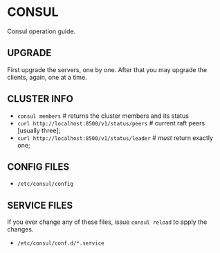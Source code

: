 CONSUL
======

Consul operation guide.

UPGRADE
-------

First upgrade the servers, one by one. After that you may upgrade the
clients, again, one at a time.

CLUSTER INFO
------------

* `consul members`                              # returns the cluster members and its status
* `curl http://localhost:8500/v1/status/peers`  # current raft peers [usually three];
* `curl http://localhost:8500/v1/status/leader` # *must* return exactly one;

CONFIG FILES
------------

* `/etc/consul/config`

SERVICE FILES
-------------

If you ever change any of these files, issue `consul reload` to apply
the changes.

* `/etc/consul/conf.d/*.service`
